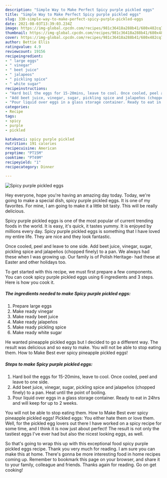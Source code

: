 ```yaml
---
description: "Simple Way to Make Perfect Spicy purple pickled eggs"
title: "Simple Way to Make Perfect Spicy purple pickled eggs"
slug: 330-simple-way-to-make-perfect-spicy-purple-pickled-eggs
date: 2021-08-03T13:39:03.234Z
image: https://img-global.cpcdn.com/recipes/981c36418a288b41/680x482cq70/spicy-purple-pickled-eggs-recipe-main-photo.jpg
thumbnail: https://img-global.cpcdn.com/recipes/981c36418a288b41/680x482cq70/spicy-purple-pickled-eggs-recipe-main-photo.jpg
cover: https://img-global.cpcdn.com/recipes/981c36418a288b41/680x482cq70/spicy-purple-pickled-eggs-recipe-main-photo.jpg
author: Bettie Ellis
ratingvalue: 4.9
reviewcount: 19156
recipeingredient:
- " large eggs"
- " vinegar"
- " beet juice"
- " jalapeos"
- " pickling spice"
- " white sugar"
recipeinstructions:
- "Hard boil the eggs for 15-20mins, leave to cool. Once cooled, peel and leave to one side."
- "Add beet juice, vinegar, sugar, pickling spice and jalapeños (chopped finely) to a pan. Heat until the point of boiling."
- "Pour liquid over eggs in a glass storage container. Ready to eat in 24hrs and will keep for up to 2 weeks."
categories:
- Recipe
tags:
- spicy
- purple
- pickled

katakunci: spicy purple pickled 
nutrition: 191 calories
recipecuisine: American
preptime: "PT15M"
cooktime: "PT49M"
recipeyield: "1"
recipecategory: Dinner

---
```



![Spicy purple pickled eggs](https://img-global.cpcdn.com/recipes/981c36418a288b41/680x482cq70/spicy-purple-pickled-eggs-recipe-main-photo.jpg)

Hey everyone, hope you're having an amazing day today. Today, we're going to make a special dish, spicy purple pickled eggs. It is one of my favorites. For mine, I am going to make it a little bit tasty. This will be really delicious.

Spicy purple pickled eggs is one of the most popular of current trending foods in the world. It is easy, it's quick, it tastes yummy. It is enjoyed by millions every day. Spicy purple pickled eggs is something that I have loved my entire life. They are nice and they look fantastic.

Once cooled, peel and leave to one side. Add beet juice, vinegar, sugar, pickling spice and jalapeños (chopped finely) to a pan. We always had these when I was growing up. Our family is of Polish Heritage- had these at Easter and other holidays too.


To get started with this recipe, we must first prepare a few components. You can cook spicy purple pickled eggs using 6 ingredients and 3 steps. Here is how you cook it.

<!--inarticleads1-->

##### The ingredients needed to make Spicy purple pickled eggs:

1. Prepare  large eggs
1. Make ready  vinegar
1. Make ready  beet juice
1. Make ready  jalapeños
1. Make ready  pickling spice
1. Make ready  white sugar


He wanted pineapple pickled eggs but I decided to go a different way. The result was delicious and so easy to make. You will not be able to stop eating them. How to Make Best ever spicy pineapple pickled eggs! 

<!--inarticleads2-->

##### Steps to make Spicy purple pickled eggs:

1. Hard boil the eggs for 15-20mins, leave to cool. Once cooled, peel and leave to one side.
1. Add beet juice, vinegar, sugar, pickling spice and jalapeños (chopped finely) to a pan. Heat until the point of boiling.
1. Pour liquid over eggs in a glass storage container. Ready to eat in 24hrs and will keep for up to 2 weeks.


You will not be able to stop eating them. How to Make Best ever spicy pineapple pickled eggs! Pickled eggs: You either hate them or love them. Well, for the pickled egg lovers out there I have worked on a spicy recipe for some time, and I think it is now just about perfect! The result is not only the tastiest eggs I&#39;ve ever had but also the nicest looking eggs, as well. 

So that's going to wrap this up with this exceptional food spicy purple pickled eggs recipe. Thank you very much for reading. I am sure you can make this at home. There's gonna be more interesting food in home recipes coming up. Remember to bookmark this page on your browser, and share it to your family, colleague and friends. Thanks again for reading. Go on get cooking!
